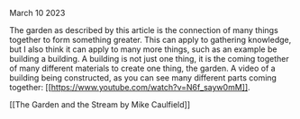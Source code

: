 March 10 2023

The garden as described by this article is the connection of many things together to form something greater. This can apply to gathering knowledge, but I also think it can apply to many more things, such as an example be building a building. A building is not just one thing, it is the coming together of many different materials to create one thing, the garden. A video of a building being constructed, as you can see many different parts coming together: [[https://www.youtube.com/watch?v=N6f_sayw0mM]].

[[The Garden and the Stream by Mike Caulfield]]
